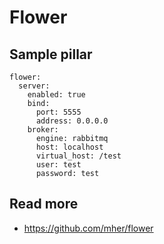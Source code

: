 
# Flower

## Sample pillar

    flower:
      server:
        enabled: true
        bind:
          port: 5555
          address: 0.0.0.0
        broker:
          engine: rabbitmq
          host: localhost
          virtual_host: /test
          user: test
          password: test


## Read more

* https://github.com/mher/flower